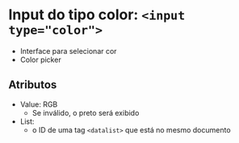 # Input do tipo color: `<input type="color">`

- Interface para selecionar cor
- Color picker 

## Atributos 

- Value: RGB
    * Se inválido, o preto será exibido
- List:
    * o ID de uma tag `<datalist>` que está no mesmo documento
   
